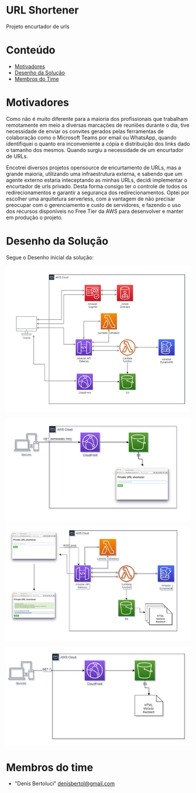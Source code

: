 # URL Shortener
Projeto encurtador de urls


# Conteúdo
* [Motivadores](#motivadores)
* [Desenho da Solução](#solucao)
* [Membros do Time](#team-members)

# <a name="motivadores"></a>Motivadores
Como não é muito diferente para a maioria dos profissionais que trabalham remotamente em meio a diversas marcações de reuniões durante o dia, tive necessidade de enviar os convites gerados pelas ferramentas de colaboração como o Microsoft Teams por email ou WhatsApp, quando identifiquei o quanto era inconveniente a cópia e distribuição dos links dado o tamanho dos mesmos. Quando surgiu a necessidade de um encurtador de URLs.

Encotrei diversos projetos opensource de encurtamento de URLs, mas a grande maioria, utilizando uma infraestrutura externa, e sabendo que um agente externo estaria inteceptando as minhas URLs, decidi implementar o encurtador de urls privado. Desta forma consigo ter o controle de todos os redirecionamentos e garantir a segurança dos redirecionamentos.
Optei por escolher uma arquitetura serverless, com a vantagem de não precisar preocupar com o gerenciamento e custo de servidores, e fazendo o uso dos recursos disponíveis no Free Tier da AWS para desenvolver e manter em produção o projeto.

# <a name="solucao"></a>Desenho da Solução

Segue o Desenho inicial da solução:

![general](./infra/images/highLevelArch.jpg)

![admin_flow](./infra/images/adminFlow.jpg)

![apiCall](./infra/images/adminAPICall.jpg)

![geturl](./infra/images/getUrl.jpg)

# <a name="team-members"></a>Membros do time
* "Denis Bertoluci" <denisbertol@gmail.com>